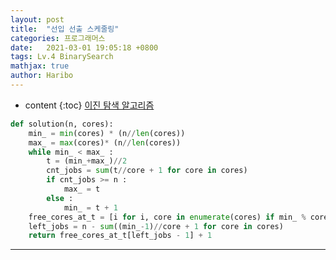 ```yaml
---
layout: post
title:  "선입 선출 스케줄링"
categories: 프로그래머스
date:   2021-03-01 19:05:18 +0800
tags: Lv.4 BinarySearch
mathjax: true
author: Haribo
---
```


* content
{:toc}
[이진 탐색 알고리즘](https://gkalstn000.github.io/tag/#BinarySearch)


```python
def solution(n, cores):
    min_ = min(cores) * (n//len(cores))  
    max_ = max(cores)* (n//len(cores))  
    while min_ < max_ :
        t = (min_+max_)//2
        cnt_jobs = sum(t//core + 1 for core in cores)
        if cnt_jobs >= n :
            max_ = t
        else :
            min_ = t + 1
    free_cores_at_t = [i for i, core in enumerate(cores) if min_ % core == 0]
    left_jobs = n - sum((min_-1)//core + 1 for core in cores)
    return free_cores_at_t[left_jobs - 1] + 1
```

---
